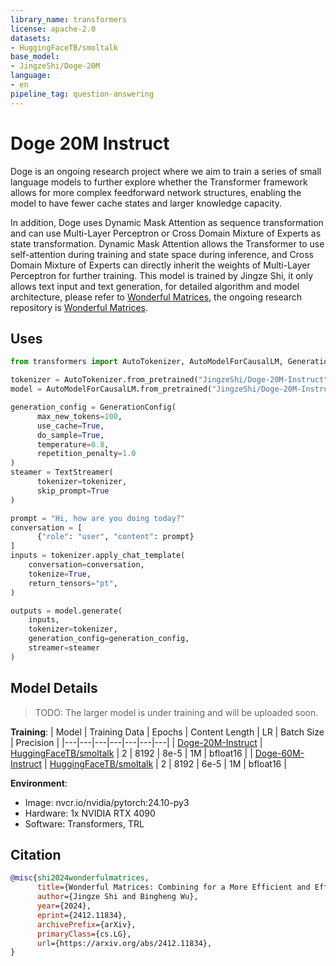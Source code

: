 ```yaml
---
library_name: transformers
license: apache-2.0
datasets:
- HuggingFaceTB/smoltalk
base_model:
- JingzeShi/Doge-20M
language:
- en
pipeline_tag: question-answering
---
```



# **Doge 20M Instruct**

Doge is an ongoing research project where we aim to train a series of small language models to further explore whether the Transformer framework allows for more complex feedforward network structures, enabling the model to have fewer cache states and larger knowledge capacity.

In addition, Doge uses Dynamic Mask Attention as sequence transformation and can use Multi-Layer Perceptron or Cross Domain Mixture of Experts as state transformation. Dynamic Mask Attention allows the Transformer to use self-attention during training and state space during inference, and Cross Domain Mixture of Experts can directly inherit the weights of Multi-Layer Perceptron for further training. This model is trained by Jingze Shi, it only allows text input and text generation, for detailed algorithm and model architecture, please refer to [Wonderful Matrices](https://arxiv.org/abs/2412.11834), the ongoing research repository is [Wonderful Matrices](https://github.com/LoserCheems/WonderfulMatrices).


## Uses

```python
from transformers import AutoTokenizer, AutoModelForCausalLM, GenerationConfig, TextStreamer

tokenizer = AutoTokenizer.from_pretrained("JingzeShi/Doge-20M-Instruct")
model = AutoModelForCausalLM.from_pretrained("JingzeShi/Doge-20M-Instruct", trust_remote_code=True)

generation_config = GenerationConfig(
      max_new_tokens=100, 
      use_cache=True, 
      do_sample=True, 
      temperature=0.8, 
      repetition_penalty=1.0
)
steamer = TextStreamer(
      tokenizer=tokenizer, 
      skip_prompt=True
)

prompt = "Hi, how are you doing today?"
conversation = [
      {"role": "user", "content": prompt}
]
inputs = tokenizer.apply_chat_template(
    conversation=conversation,
    tokenize=True,
    return_tensors="pt",
)

outputs = model.generate(
    inputs, 
    tokenizer=tokenizer,
    generation_config=generation_config, 
    streamer=steamer
)
```


## Model Details

> TODO: The larger model is under training and will be uploaded soon.

**Training**:
| Model | Training Data | Epochs | Content Length | LR | Batch Size | Precision |
|---|---|---|---|---|---|---|
| [Doge-20M-Instruct](https://huggingface.co/JingzeShi/Doge-20M-Instruct) | [HuggingFaceTB/smoltalk](https://huggingface.co/datasets/HuggingFaceTB/smoltalk) | 2 | 8192 | 8e-5 | 1M | bfloat16 |
| [Doge-60M-Instruct](https://huggingface.co/JingzeShi/Doge-60M-Instruct) | [HuggingFaceTB/smoltalk](https://huggingface.co/datasets/HuggingFaceTB/smoltalk) | 2 | 8192 | 6e-5 | 1M | bfloat16 |

**Environment**:
- Image: nvcr.io/nvidia/pytorch:24.10-py3
- Hardware: 1x NVIDIA RTX 4090
- Software: Transformers, TRL


## Citation

```bibtex
@misc{shi2024wonderfulmatrices,
      title={Wonderful Matrices: Combining for a More Efficient and Effective Foundation Model Architecture}, 
      author={Jingze Shi and Bingheng Wu},
      year={2024},
      eprint={2412.11834},
      archivePrefix={arXiv},
      primaryClass={cs.LG},
      url={https://arxiv.org/abs/2412.11834}, 
}
```